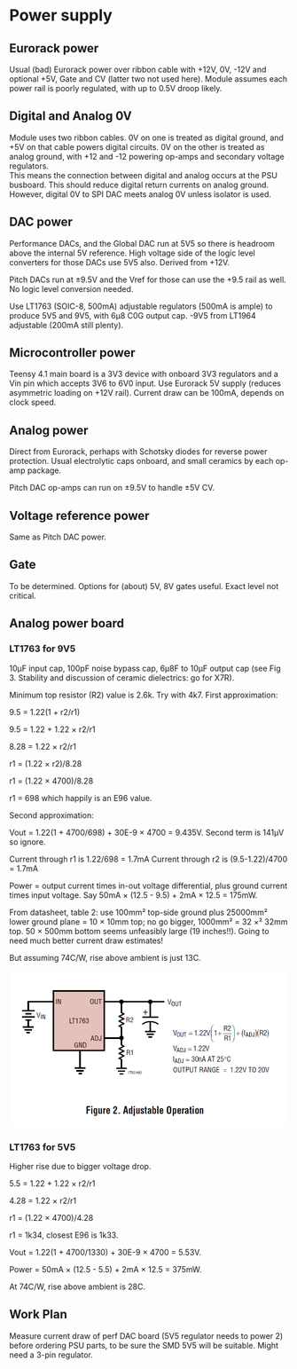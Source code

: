 # Power supply

## Eurorack power

Usual (bad) Eurorack power over ribbon cable with +12V, 0V, -12V and optional +5V, Gate and CV (latter two not used here). Module assumes each power rail is poorly regulated, with up to 0.5V droop likely.

## Digital and Analog 0V

Module uses two ribbon cables. 0V on one is treated as digital ground, and +5V on that cable powers digital circuits. 
0V on the other is treated as analog ground, with +12 and -12 powering op-amps and secondary voltage regulators.  
This means the connection between digital and analog occurs at the PSU busboard. 
This should reduce digital return currents on analog ground. However, digital 0V to SPI DAC meets analog 0V unless isolator is used.

## DAC power

Performance DACs, and the Global DAC  run at 5V5 so there is headroom above the internal 5V reference. High voltage side of the logic level converters for those DACs use 5V5 also. Derived from +12V.

Pitch DACs run at ±9.5V and the Vref for those can use the +9.5 rail as well. No logic level conversion needed.

Use LT1763 (SOIC-8, 500mA) adjustable regulators (500mA is ample) to produce 5V5 and 9V5, with 6μ8 C0G output cap. -9V5 from LT1964 adjustable (200mA still plenty).

## Microcontroller power

Teensy 4.1 main board is a 3V3 device with onboard 3V3 regulators and a Vin pin which accepts 3V6 to 6V0 input. Use Eurorack 5V supply (reduces asymmetric loading on +12V rail). Current draw can be 100mA, depends on clock speed.

## Analog power

Direct from Eurorack, perhaps with Schotsky diodes for reverse power protection. Usual electrolytic caps onboard, and small ceramics by each op-amp package.

Pitch DAC op-amps can run on ±9.5V to handle ±5V CV.

## Voltage reference power

Same as Pitch DAC power.

## Gate

To be determined. Options for (about) 5V, 8V gates useful. Exact level not critical.

## Analog power board

### LT1763 for 9V5

10μF input cap, 100pF noise bypass cap, 6μ8F to 10μF output cap (see Fig 3. Stability and discussion of ceramic dielectrics: go for X7R).

Minimum top resistor (R2) value is 2.6k. Try with 4k7. First approximation:

9.5 = 1.22(1 + r2/r1)

9.5 = 1.22 + 1.22 × r2/r1

8.28 = 1.22 × r2/r1

r1 = (1.22 × r2)/8.28

r1 = (1.22 × 4700)/8.28

r1 = 698 which happily is an E96 value.

Second approximation:

Vout = 1.22(1 + 4700/698) + 30E-9 ×  4700 = 9.435V. Second term is 141μV so ignore.

Current through r1 is 1.22/698 = 1.7mA
Current through r2 is (9.5-1.22)/4700 = 1.7mA

Power = output current times in-out voltage differential, plus ground current times input voltage. Say 50mA × (12.5 - 9.5) + 2mA × 12.5 = 175mW.

From datasheet, table 2: use 100mm² top-side ground plus 25000mm² lower ground plane = 10 × 10mm top; no go bigger, 1000mm² = 32 ×² 32mm top. 50 × 500mm bottom seems unfeasibly large (19 inches!!). Going to need much better current draw estimates!

But assuming 74C/W, rise above ambient is just 13C.

![lt1763](./img/LT1763-adj.png)

### LT1763 for 5V5

Higher rise due to bigger voltage drop.

5.5 = 1.22 + 1.22 × r2/r1

4.28 = 1.22 × r2/r1

r1 = (1.22 × 4700)/4.28

r1 = 1k34, closest E96 is 1k33.

Vout = 1.22(1 + 4700/1330) + 30E-9 ×  4700 = 5.53V.

Power = 50mA × (12.5 - 5.5) + 2mA × 12.5 = 375mW.

At 74C/W, rise above ambient is 28C.

## Work Plan

Measure current draw of perf DAC board (5V5 regulator needs to power 2) before ordering PSU parts, to be sure the SMD 5V5 will be suitable. Might need a 3-pin regulator.

